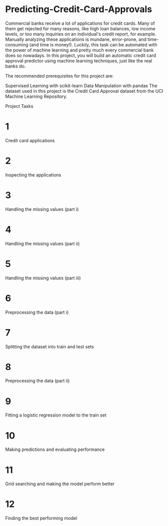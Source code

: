 # Predicting-Credit-Card-Approvals

Commercial banks receive a lot of applications for credit cards. Many of them get rejected for many reasons, like high loan balances, low income levels, or too many inquiries on an individual's credit report, for example. Manually analyzing these applications is mundane, error-prone, and time-consuming (and time is money!). Luckily, this task can be automated with the power of machine learning and pretty much every commercial bank does so nowadays. In this project, you will build an automatic credit card approval predictor using machine learning techniques, just like the real banks do.

The recommended prerequisites for this project are:

Supervised Learning with scikit-learn
Data Manipulation with pandas
The dataset used in this project is the Credit Card Approval dataset from the UCI Machine Learning Repository.

Project Tasks
# 1
Credit card applications
# 2
Inspecting the applications
# 3
Handling the missing values (part i)
# 4
Handling the missing values (part ii)
# 5
Handling the missing values (part iii)
# 6
Preprocessing the data (part i)
# 7
Splitting the dataset into train and test sets
# 8
Preprocessing the data (part ii)
# 9
Fitting a logistic regression model to the train set
# 10
Making predictions and evaluating performance
# 11
Grid searching and making the model perform better
# 12
Finding the best performing model

